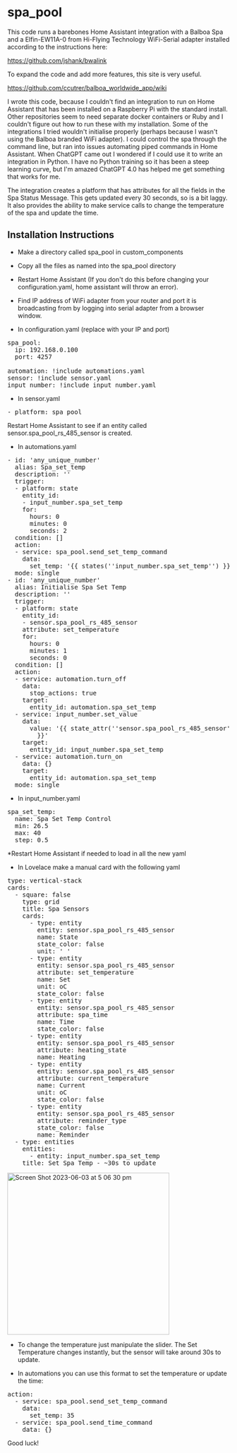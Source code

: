 # spa_pool

This code runs a barebones Home Assistant integration with a Balboa Spa and a Elfin-EW11A-0 from Hi-Flying Technology WiFi-Serial adapter installed according to the instructions here:

https://github.com/jshank/bwalink

To expand the code and add more features, this site is very useful.

https://github.com/ccutrer/balboa_worldwide_app/wiki

I wrote this code, because I couldn't find an integration to run on Home Assistant that has been installed on a Raspberry Pi with the standard install. Other repositories seem to need separate docker containers or Ruby and I couldn't figure out how to run these with my installation. Some of the integrations I tried wouldn't initialise properly (perhaps because I wasn't using the Balboa branded WiFi adapter). I could control the spa through the command line, but ran into issues automating piped commands in Home Assistant. When ChatGPT came out I wondered if I could use it to write an integration in Python. I have no Python training so it has been a steep learning curve, but I'm amazed ChatGPT 4.0 has helped me get something that works for me.

The integration creates a platform that has attributes for all the fields in the Spa Status Message. This gets updated every 30 seconds, so is a bit laggy. It also provides the ability to make service calls to change the temperature of the spa and update the time.

## Installation Instructions 

* Make a directory called spa_pool in custom_components

* Copy all the files as named into the spa_pool directory

* Restart Home Assistant (If you don't do this before changing your configuration.yaml, home assistant will throw an error).

* Find IP address of WiFi adapter from your router and port it is broadcasting from by logging into serial adapter from a browser window.

* In configuration.yaml (replace with your IP and port)
<pre>
spa_pool:
  ip: 192.168.0.100
  port: 4257

automation: !include automations.yaml
sensor: !include sensor.yaml
input_number: !include input_number.yaml
</pre>

* In sensor.yaml
<pre>
- platform: spa_pool
</pre>

Restart Home Assistant to see if an entity called sensor.spa_pool_rs_485_sensor is created.

* In automations.yaml
<pre>
- id: 'any_unique_number'
  alias: Spa_set_temp
  description: ''
  trigger:
  - platform: state
    entity_id:
    - input_number.spa_set_temp
    for:
      hours: 0
      minutes: 0
      seconds: 2
  condition: []
  action:
  - service: spa_pool.send_set_temp_command
    data:
      set_temp: '{{ states(''input_number.spa_set_temp'') }}'
  mode: single
- id: 'any_unique_number'
  alias: Initialise Spa Set Temp
  description: ''
  trigger:
  - platform: state
    entity_id:
    - sensor.spa_pool_rs_485_sensor
    attribute: set_temperature
    for:
      hours: 0
      minutes: 1
      seconds: 0
  condition: []
  action:
  - service: automation.turn_off
    data:
      stop_actions: true
    target:
      entity_id: automation.spa_set_temp
  - service: input_number.set_value
    data:
      value: '{{ state_attr(''sensor.spa_pool_rs_485_sensor'', ''set_temperature'')
        }}'
    target:
      entity_id: input_number.spa_set_temp
  - service: automation.turn_on
    data: {}
    target:
      entity_id: automation.spa_set_temp
  mode: single
</pre>

* In input_number.yaml

<pre>
spa_set_temp:
  name: Spa Set Temp Control
  min: 26.5
  max: 40
  step: 0.5
</pre>

*Restart Home Assistant if needed to load in all the new yaml

* In Lovelace make a manual card with the following yaml 
<pre>
type: vertical-stack
cards:
  - square: false
    type: grid
    title: Spa Sensors
    cards:
      - type: entity
        entity: sensor.spa_pool_rs_485_sensor
        name: State
        state_color: false
        unit: ' '
      - type: entity
        entity: sensor.spa_pool_rs_485_sensor
        attribute: set_temperature
        name: Set
        unit: oC
        state_color: false
      - type: entity
        entity: sensor.spa_pool_rs_485_sensor
        attribute: spa_time
        name: Time
        state_color: false
      - type: entity
        entity: sensor.spa_pool_rs_485_sensor
        attribute: heating_state
        name: Heating
      - type: entity
        entity: sensor.spa_pool_rs_485_sensor
        attribute: current_temperature
        name: Current
        unit: oC
        state_color: false
      - type: entity
        entity: sensor.spa_pool_rs_485_sensor
        attribute: reminder_type
        state_color: false
        name: Reminder
  - type: entities
    entities:
      - entity: input_number.spa_set_temp
    title: Set Spa Temp - ~30s to update
</pre>

<img width="367" alt="Screen Shot 2023-06-03 at 5 06 30 pm" src="https://github.com/mel9320107/spa_pool/assets/54464040/bc076331-fa24-4a14-9027-010a596627bf">

* To change the temperature just manipulate the slider. The Set Temperature changes instantly, but the sensor will take around 30s to update.

* In automations you can use this format to set the temperature or update the time:
<pre>
action:
  - service: spa_pool.send_set_temp_command
    data:
      set_temp: 35
  - service: spa_pool.send_time_command
    data: {}
</pre>

Good luck!
